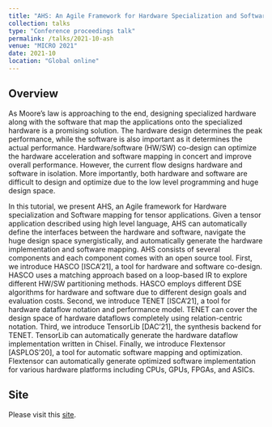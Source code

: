 ```yaml
---
title: "AHS: An Agile Framework for Hardware Specialization and Software Mapping"
collection: talks
type: "Conference proceedings talk"
permalink: /talks/2021-10-ash
venue: "MICRO 2021"
date: 2021-10
location: "Global online"
---
```


## Overview
As Moore’s law is approaching to the end, designing specialized hardware along with the software that map the applications onto the specialized hardware is a promising solution. The hardware design determines the peak performance, while the software is also important as it determines the actual performance. Hardware/software (HW/SW) co-design can optimize the hardware acceleration and software mapping in concert and improve overall performance. However, the current flow designs hardware and software in isolation. More importantly, both hardware and software are difficult to design and optimize due to the low level programming and huge design space.

In this tutorial, we present AHS, an Agile framework for Hardware specialization and Software mapping for tensor applications. Given a tensor application described using high level language, AHS can automatically define the interfaces between the hardware and software, navigate the huge design space synergistically, and automatically generate the hardware implementation and software mapping. AHS consists of several components and each component comes with an open source tool. First, we introduce HASCO [ISCA’21], a tool for hardware and software co-design. HASCO uses a matching approach based on a loop-based IR to explore different HW/SW partitioning methods. HASCO employs different DSE algorithms for hardware and software due to different design goals and evaluation costs. Second, we introduce TENET [ISCA’21], a tool for hardware dataflow notation and performance model. TENET can cover the design space of hardware dataflows completely using relation-centric notation. Third, we introduce TensorLib [DAC’21], the synthesis backend for TENET. TensorLib can automatically generate the hardware dataflow implementation written in Chisel. Finally, we introduce Flextensor [ASPLOS’20], a tool for automatic software mapping and optimization. Flextensor can automatically generate optimized software implementation for various hardware platforms including CPUs, GPUs, FPGAs, and ASICs.

## Site
Please visit this [site](https://pku-ahs.github.io/tutorial/en/master/).


